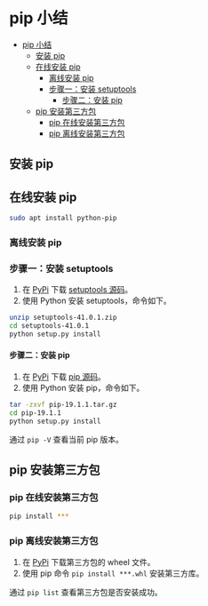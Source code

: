 # pip 小结

- [pip 小结](#pip-小结)
  - [安装 pip](#安装-pip)
  - [在线安装 pip](#在线安装-pip)
    - [离线安装 pip](#离线安装-pip)
    - [步骤一：安装 setuptools](#步骤一安装-setuptools)
      - [步骤二：安装 pip](#步骤二安装-pip)
  - [pip 安装第三方包](#pip-安装第三方包)
    - [pip 在线安装第三方包](#pip-在线安装第三方包)
    - [pip 离线安装第三方包](#pip-离线安装第三方包)

## 安装 pip

## 在线安装 pip

```bash
sudo apt install python-pip
```

### 离线安装 pip

### 步骤一：安装 setuptools

1. 在 [PyPi](https://pypi.org/ "PyPi网址") 下载 [setuptools 源码](https://pypi.org/project/setuptools/#files "下载链接")。
2. 使用 Python 安装 setuptools，命令如下。

```bash
unzip setuptools-41.0.1.zip
cd setuptools-41.0.1
python setup.py install
```

#### 步骤二：安装 pip

1. 在 [PyPi](https://pypi.org/ "PyPi网址") 下载 [pip 源码](https://pypi.org/project/pip/#files "下载链接")。
2. 使用 Python 安装 pip，命令如下。

```bash
tar -zxvf pip-19.1.1.tar.gz
cd pip-19.1.1
python setup.py install
```

通过 `pip -V` 查看当前 pip 版本。

## pip 安装第三方包

### pip 在线安装第三方包

```bash
pip install ***
```

### pip 离线安装第三方包

1. 在 [PyPi](https://pypi.org/ "PyPi网址") 下载第三方包的 wheel 文件。
2. 使用 pip 命令 `pip install ***.whl` 安装第三方库。

通过 `pip list` 查看第三方包是否安装成功。
